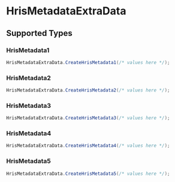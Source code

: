 # HrisMetadataExtraData


## Supported Types

### HrisMetadata1

```csharp
HrisMetadataExtraData.CreateHrisMetadata1(/* values here */);
```

### HrisMetadata2

```csharp
HrisMetadataExtraData.CreateHrisMetadata2(/* values here */);
```

### HrisMetadata3

```csharp
HrisMetadataExtraData.CreateHrisMetadata3(/* values here */);
```

### HrisMetadata4

```csharp
HrisMetadataExtraData.CreateHrisMetadata4(/* values here */);
```

### HrisMetadata5

```csharp
HrisMetadataExtraData.CreateHrisMetadata5(/* values here */);
```
